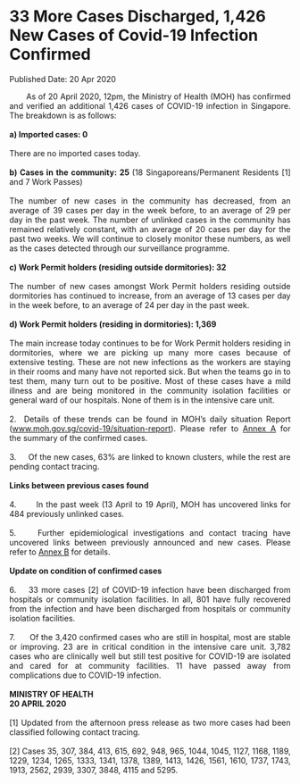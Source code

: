 <html>
    <meta http-equiv="Content-Type" content="text/html; charset=utf-8"/>
    <meta charset="utf-8"/>
    <title>33 More Cases Discharged, 1,426 New Cases of Covid-19 Infection Confirmed</title>
    <body><h1>33 More Cases Discharged, 1,426 New Cases of Covid-19 Infection Confirmed</h1>
    <p>Published Date: 20 Apr 2020</p> <p style="text-align: justify;">&nbsp; &nbsp; &nbsp; &nbsp;As of 20 April 2020, 12pm, the Ministry of Health (MOH) has confirmed and verified an additional 1,426 cases of COVID-19 infection in Singapore. The breakdown is as follows:&nbsp;<br><br><strong>a) Imported cases: 0&nbsp;<br></strong><br>There are no imported cases today.&nbsp; &nbsp;<br><br><strong>b) Cases in the community: 25 </strong>(18 Singaporeans/Permanent Residents [1] and 7 Work Passes)<br><br>The number of new cases in the community has decreased, from an average of 39 cases per day in the week before, to an average of 29 per day in the past week. The number of unlinked cases in the community has remained relatively constant, with an average of 20 cases per day for the past two weeks. We will continue to closely monitor these numbers, as well as the cases detected through our surveillance programme.<br><br><strong>c) Work Permit holders (residing outside dormitories): 32<br></strong><br>The number of new cases amongst Work Permit holders residing outside dormitories has continued to increase, from an average of 13 cases per day in the week before, to an average of 24 per day in the past week.&nbsp;&nbsp;<br><br><strong>d) Work Permit holders (residing in dormitories): 1,369<br></strong><br>The main increase today continues to be for Work Permit holders residing in dormitories, where we are picking up many more cases because of extensive testing. These are not new infections as the workers are staying in their rooms and many have not reported sick. But when the teams go in to test them, many turn out to be positive. Most of these cases have a mild illness and are being monitored in the community isolation facilities or general ward of our hospitals. None of them is in the intensive care unit.&nbsp;<br><br>2.&nbsp; Details of these trends can be found in MOH’s daily situation Report (<a href="http://www.moh.gov.sg/covid-19/situation-report" title="" class="" target="">www.moh.gov.sg/covid-19/situation-report</a>). Please refer to <a href="/docs/librariesprovider5/default-document-library/annex-ab4a2349256d140b69c85caceedc209ae.pdf?sfvrsn=142f27a3_0" title="Annex A">Annex A</a>&nbsp;for the summary of the confirmed cases.&nbsp;<br><br>3.&nbsp; &nbsp; &nbsp;Of the new cases, 63% are linked to known clusters, while the rest are pending contact tracing.&nbsp;<br><br><strong>Links between previous cases found<br></strong><br>4.&nbsp; &nbsp; &nbsp; &nbsp;In the past week (13 April to 19 April), MOH has uncovered links for 484 previously unlinked cases.&nbsp;<br><br>5.&nbsp; &nbsp; Further epidemiological investigations and contact tracing have uncovered links between previously announced and new cases. Please refer to <a href="/docs/librariesprovider5/default-document-library/annex-b0d0e9d60ee404ab8a95125e6ad2126c8.pdf?sfvrsn=4cdac8a7_0" title="Annex B">Annex B</a>&nbsp;for details.<br><br><strong>Update on condition of confirmed cases<br></strong><br>6.&nbsp; &nbsp; 33 more cases [2] of COVID-19 infection have been discharged from hospitals or community isolation facilities. In all, 801 have fully recovered from the infection and have been discharged from hospitals or community isolation facilities.&nbsp;<br><br>7.&nbsp; &nbsp; &nbsp; Of the 3,420 confirmed cases who are still in hospital, most are stable or improving. 23 are in critical condition in the intensive care unit. 3,782 cases who are clinically well but still test positive for COVID-19 are isolated and cared for at community facilities. 11 have passed away from complications due to COVID-19 infection.<br><br><strong>MINISTRY OF HEALTH<br>20 APRIL 2020<br><br></strong>[1] Updated from the afternoon press release as two more cases had been classified following contact tracing.<br><br>[2]&nbsp;Cases 35, 307, 384, 413, 615, 692, 948, 965, 1044, 1045, 1127, 1168, 1189, 1229, 1234, 1265, 1333, 1341, 1378, 1389, 1413, 1426, 1561, 1610, 1737, 1743, 1913, 2562, 2939, 3307, 3848, 4115 and 5295.</p></body>
</html>